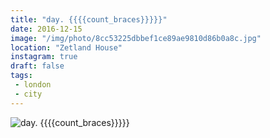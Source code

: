 ```yaml
---
title: "day. {{{{count_braces}}}}}"
date: 2016-12-15
image: "/img/photo/8cc53225dbbef1ce89ae9810d86b0a8c.jpg"
location: "Zetland House"
instagram: true
draft: false
tags:
 - london
 - city
---
```


![day. {{{{count_braces}}}}}](/img/photo/8cc53225dbbef1ce89ae9810d86b0a8c.jpg)
